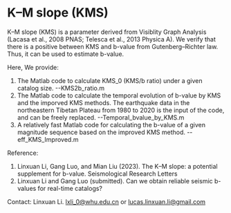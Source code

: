 # K–M slope (KMS)

K–M slope (KMS) is a parameter derived from Visiblity Graph Analysis (Lacasa et al., 2008 PNAS; Telesca et al., 2013 Physica A).
We verify that there is a positive between KMS and b-value from Gutenberg–Richter law. Thus, it can be used to estimate b-value.

Here, We provide:
1.  The Matlab code to calculate KMS_0 (KMS/b ratio) under a given catalog size. --KMS2b_ratio.m
2.  The Matlab code to calculate the temporal evolution of b-value by KMS and the imporved KMS methods. The earthquake data in the 
    northeastern Tibetan Plateau from 1980 to 2020 is the input of the code, and can be freely replaced. --Temporal_bvalue_by_KMS.m
3.  A relatively fast Matlab code for calculating the b-value of a given magnitude sequence based on the improved KMS method. --eff_KMS_Improved.m

Reference: 
1.  Linxuan Li, Gang Luo, and Mian Liu (2023). The K–M slope: a potential supplement for b-value. Seismological Research Letters
2.  Linxuan Li and Gang Luo (submitted). Can we obtain reliable seismic b-values for real-time catalogs?

Contact: Linxuan Li.  lxli_0@whu.edu.cn or lucas.linxuan.li@gmail.com

